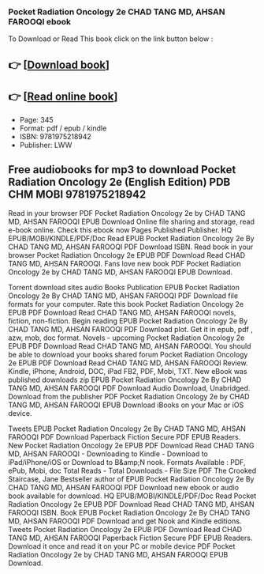 ### Pocket Radiation Oncology 2e CHAD TANG MD, AHSAN FAROOQI ebook

To Download or Read This book click on the link button below :

## 👉  [**[Download book](http://get-pdfs.com/download.php?group=book&from=github.com&id=716883&lnk=1064 "Download book")**]

## 👉  [**[Read online book](http://get-pdfs.com/download.php?group=book&from=github.com&id=716883&lnk=1064 "Read online book")**]


* Page: 345
* Format: pdf / epub / kindle
* ISBN: 9781975218942
* Publisher: LWW



## Free audiobooks for mp3 to download Pocket Radiation Oncology 2e (English Edition) PDB CHM MOBI 9781975218942


Read in your browser PDF Pocket Radiation Oncology 2e by CHAD TANG MD, AHSAN FAROOQI EPUB Download Online file sharing and storage, read e-book online. Check this ebook now Pages Published Publisher. HQ EPUB/MOBI/KINDLE/PDF/Doc Read EPUB Pocket Radiation Oncology 2e By CHAD TANG MD, AHSAN FAROOQI PDF Download ISBN. Read book in your browser Pocket Radiation Oncology 2e EPUB PDF Download Read CHAD TANG MD, AHSAN FAROOQI. Fans love new book PDF Pocket Radiation Oncology 2e by CHAD TANG MD, AHSAN FAROOQI EPUB Download.

Torrent download sites audio Books Publication EPUB Pocket Radiation Oncology 2e By CHAD TANG MD, AHSAN FAROOQI PDF Download file formats for your computer. Rate this book Pocket Radiation Oncology 2e EPUB PDF Download Read CHAD TANG MD, AHSAN FAROOQI novels, fiction, non-fiction. Begin reading EPUB Pocket Radiation Oncology 2e By CHAD TANG MD, AHSAN FAROOQI PDF Download plot. Get it in epub, pdf , azw, mob, doc format. Novels - upcoming Pocket Radiation Oncology 2e EPUB PDF Download Read CHAD TANG MD, AHSAN FAROOQI. You should be able to download your books shared forum Pocket Radiation Oncology 2e EPUB PDF Download Read CHAD TANG MD, AHSAN FAROOQI Review. Kindle, iPhone, Android, DOC, iPad FB2, PDF, Mobi, TXT. New eBook was published downloads zip EPUB Pocket Radiation Oncology 2e By CHAD TANG MD, AHSAN FAROOQI PDF Download Audio Download, Unabridged. Download from the publisher PDF Pocket Radiation Oncology 2e by CHAD TANG MD, AHSAN FAROOQI EPUB Download iBooks on your Mac or iOS device.

Tweets EPUB Pocket Radiation Oncology 2e By CHAD TANG MD, AHSAN FAROOQI PDF Download Paperback Fiction Secure PDF EPUB Readers. New Pocket Radiation Oncology 2e EPUB PDF Download Read CHAD TANG MD, AHSAN FAROOQI - Downloading to Kindle - Download to iPad/iPhone/iOS or Download to B&amp;amp;N nook. Formats Available : PDF, ePub, Mobi, doc Total Reads - Total Downloads - File Size PDF The Crooked Staircase, Jane Bestseller author of EPUB Pocket Radiation Oncology 2e By CHAD TANG MD, AHSAN FAROOQI PDF Download new ebook or audio book available for download. HQ EPUB/MOBI/KINDLE/PDF/Doc Read Pocket Radiation Oncology 2e EPUB PDF Download Read CHAD TANG MD, AHSAN FAROOQI ISBN. Book EPUB Pocket Radiation Oncology 2e By CHAD TANG MD, AHSAN FAROOQI PDF Download and get Nook and Kindle editions. Tweets Pocket Radiation Oncology 2e EPUB PDF Download Read CHAD TANG MD, AHSAN FAROOQI Paperback Fiction Secure PDF EPUB Readers. Download it once and read it on your PC or mobile device PDF Pocket Radiation Oncology 2e by CHAD TANG MD, AHSAN FAROOQI EPUB Download.





